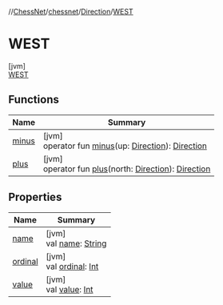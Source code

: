//[ChessNet](../../../../index.md)/[chessnet](../../index.md)/[Direction](../index.md)/[WEST](index.md)

# WEST

[jvm]\
[WEST](index.md)

## Functions

| Name | Summary |
|---|---|
| [minus](../minus.md) | [jvm]<br>operator fun [minus](../minus.md)(up: [Direction](../index.md)): [Direction](../index.md) |
| [plus](../plus.md) | [jvm]<br>operator fun [plus](../plus.md)(north: [Direction](../index.md)): [Direction](../index.md) |

## Properties

| Name | Summary |
|---|---|
| [name](../../../chessnet.movegen/-gen-type/-l-e-g-a-l/index.md#-372974862%2FProperties%2F-1216412040) | [jvm]<br>val [name](../../../chessnet.movegen/-gen-type/-l-e-g-a-l/index.md#-372974862%2FProperties%2F-1216412040): [String](https://kotlinlang.org/api/latest/jvm/stdlib/kotlin/-string/index.html) |
| [ordinal](../../../chessnet.movegen/-gen-type/-l-e-g-a-l/index.md#-739389684%2FProperties%2F-1216412040) | [jvm]<br>val [ordinal](../../../chessnet.movegen/-gen-type/-l-e-g-a-l/index.md#-739389684%2FProperties%2F-1216412040): [Int](https://kotlinlang.org/api/latest/jvm/stdlib/kotlin/-int/index.html) |
| [value](../value.md) | [jvm]<br>val [value](../value.md): [Int](https://kotlinlang.org/api/latest/jvm/stdlib/kotlin/-int/index.html) |
